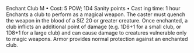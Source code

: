 Enchant Club M
• Cost:  5 POW; 1D4 Sanity points
•
 Cast
ing time: 1 hour
Enchants a club to perform as a magical weapon. The 
caster must quench the weapon in the blood of a SIZ 
20 or greater creature. Once enchanted, a club inflicts an additional point of damage (e.g. 1D6+1 for a small club, or 
1D8+1 for a large club) and can cause damage to creatures 
vulnerable only to magic weapons. Armor provides normal 
protection against an enchanted club. 
